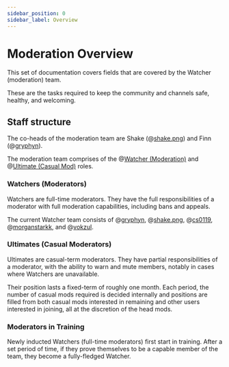 ```yaml
---
sidebar_position: 0
sidebar_label: Overview
---
```


# Moderation Overview

This set of documentation covers fields that are covered by the Watcher (moderation) team.

These are the tasks required to keep the community and channels safe, healthy, and welcoming.

## Staff structure

The co-heads of the moderation team are Shake (@[shake.png](1034384071415050300)) and Finn (@[gryphyn](425133411837935628)).

The moderation team comprises of the @[Watcher (Moderation)](0) and @[Ultimate (Casual Mod)](0) roles.

### Watchers (Moderators)

Watchers are full-time moderators. They have the full responsibilities of a moderator with full moderation capabilities, including bans and appeals.

The current Watcher team consists of @[gryphyn](425133411837935628), @[shake.png](1034384071415050300), @[cs0119](582080465482285056), @[morganstarkk](1164870671302660222), and @[vokzul](162453378364997633).

### Ultimates (Casual Moderators)

Ultimates are casual-term moderators. They have partial responsibilities of a moderator, with the ability to warn and mute members, notably in cases where Watchers are unavailable.

Their position lasts a fixed-term of roughly one month. Each period, the number of casual mods required is decided internally and positions are filled from both casual mods interested in remaining and other users interested in joining, all at the discretion of the head mods.

### Moderators in Training

Newly inducted Watchers (full-time moderators) first start in training. After a set period of time, if they prove themselves to be a capable member of the team, they become a fully-fledged Watcher.
